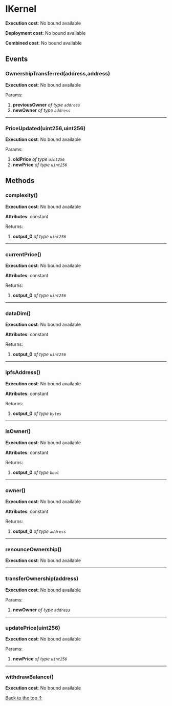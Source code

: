 # IKernel


**Execution cost**: No bound available

**Deployment cost**: No bound available

**Combined cost**: No bound available


## Events
### OwnershipTransferred(address,address)


**Execution cost**: No bound available


Params:

1. **previousOwner** *of type `address`*
2. **newOwner** *of type `address`*

--- 
### PriceUpdated(uint256,uint256)


**Execution cost**: No bound available


Params:

1. **oldPrice** *of type `uint256`*
2. **newPrice** *of type `uint256`*


## Methods
### complexity()


**Execution cost**: No bound available

**Attributes**: constant



Returns:


1. **output_0** *of type `uint256`*

--- 
### currentPrice()


**Execution cost**: No bound available

**Attributes**: constant



Returns:


1. **output_0** *of type `uint256`*

--- 
### dataDim()


**Execution cost**: No bound available

**Attributes**: constant



Returns:


1. **output_0** *of type `uint256`*

--- 
### ipfsAddress()


**Execution cost**: No bound available

**Attributes**: constant



Returns:


1. **output_0** *of type `bytes`*

--- 
### isOwner()


**Execution cost**: No bound available

**Attributes**: constant



Returns:


1. **output_0** *of type `bool`*

--- 
### owner()


**Execution cost**: No bound available

**Attributes**: constant



Returns:


1. **output_0** *of type `address`*

--- 
### renounceOwnership()


**Execution cost**: No bound available




--- 
### transferOwnership(address)


**Execution cost**: No bound available


Params:

1. **newOwner** *of type `address`*


--- 
### updatePrice(uint256)


**Execution cost**: No bound available


Params:

1. **newPrice** *of type `uint256`*


--- 
### withdrawBalance()


**Execution cost**: No bound available




[Back to the top ↑](#ikernel)
